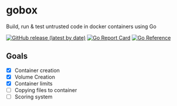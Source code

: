# gobox

Build, run &amp; test untrusted code in docker containers using Go

[![GitHub release (latest by date)](https://img.shields.io/github/v/release/synalice/gobox)](https://img.shields.io/github/v/release/synalice/gobox)
[![Go Report Card](https://img.shields.io/badge/go%20report-A+-brightgreen.svg)](https://goreportcard.com/report/github.com/synalice/gobox)
[![Go Reference](https://pkg.go.dev/badge/github.com/synalice/gobox.svg)](https://pkg.go.dev/github.com/synalice/gobox)

## Goals

- [x] Container creation
- [x] Volume Creation
- [x] Container limits
- [ ] Copying files to container
- [ ] Scoring system  
